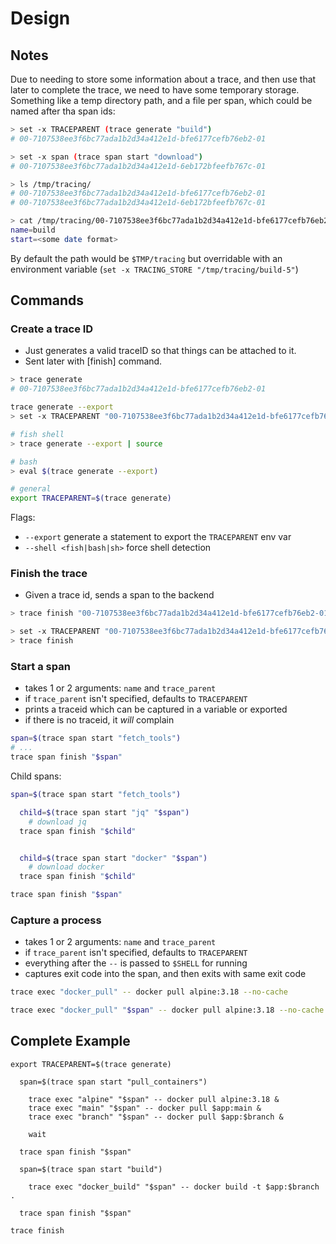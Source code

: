 # Design

## Notes

Due to needing to store some information about a trace, and then use that later to complete the trace, we need to have some temporary storage.  Something like a temp directory path, and a file per span, which could be named after tha span ids:

```sh
> set -x TRACEPARENT (trace generate "build")
# 00-7107538ee3f6bc77ada1b2d34a412e1d-bfe6177cefb76eb2-01

> set -x span (trace span start "download")
# 00-7107538ee3f6bc77ada1b2d34a412e1d-6eb172bfeefb767c-01

> ls /tmp/tracing/
# 00-7107538ee3f6bc77ada1b2d34a412e1d-bfe6177cefb76eb2-01
# 00-7107538ee3f6bc77ada1b2d34a412e1d-6eb172bfeefb767c-01

> cat /tmp/tracing/00-7107538ee3f6bc77ada1b2d34a412e1d-bfe6177cefb76eb2-01
name=build
start=<some date format>
```

By default the path would be `$TMP/tracing` but overridable with an environment variable (`set -x TRACING_STORE "/tmp/tracing/build-5"`)


## Commands

### Create a trace ID

- Just generates a valid traceID so that things can be attached to it.
- Sent later with [finish] command.

```sh
> trace generate
# 00-7107538ee3f6bc77ada1b2d34a412e1d-bfe6177cefb76eb2-01
```

```sh
trace generate --export
> set -x TRACEPARENT "00-7107538ee3f6bc77ada1b2d34a412e1d-bfe6177cefb76eb2-01"

# fish shell
> trace generate --export | source

# bash
> eval $(trace generate --export)

# general
export TRACEPARENT=$(trace generate)
```

Flags:

- `--export` generate a statement to export the `TRACEPARENT` env var
- `--shell <fish|bash|sh>` force shell detection

### Finish the trace

- Given a trace id, sends a span to the backend

```sh
> trace finish "00-7107538ee3f6bc77ada1b2d34a412e1d-bfe6177cefb76eb2-01"
```

```sh
> set -x TRACEPARENT "00-7107538ee3f6bc77ada1b2d34a412e1d-bfe6177cefb76eb2-01"
> trace finish
```


### Start a span

- takes 1 or 2 arguments: `name` and `trace_parent`
- if `trace_parent` isn't specified, defaults to `TRACEPARENT`
- prints a traceid which can be captured in a variable or exported
- if there is no traceid, it _will_ complain

```sh
span=$(trace span start "fetch_tools")
# ...
trace span finish "$span"
```

Child spans:

```sh
span=$(trace span start "fetch_tools")

  child=$(trace span start "jq" "$span")
    # download jq
  trace span finish "$child"


  child=$(trace span start "docker" "$span")
    # download docker
  trace span finish "$child"

trace span finish "$span"
```

### Capture a process

- takes 1 or 2 arguments: `name` and `trace_parent`
- if `trace_parent` isn't specified, defaults to `TRACEPARENT`
- everything after the `--` is passed to `$SHELL` for running
- captures exit code into the span, and then exits with same exit code

```sh
trace exec "docker_pull" -- docker pull alpine:3.18 --no-cache
```

```sh
trace exec "docker_pull" "$span" -- docker pull alpine:3.18 --no-cache
```


## Complete Example

```shell
export TRACEPARENT=$(trace generate)

  span=$(trace span start "pull_containers")

    trace exec "alpine" "$span" -- docker pull alpine:3.18 &
    trace exec "main" "$span" -- docker pull $app:main &
    trace exec "branch" "$span" -- docker pull $app:$branch &

    wait

  trace span finish "$span"

  span=$(trace span start "build")

    trace exec "docker_build" "$span" -- docker build -t $app:$branch .

  trace span finish "$span"

trace finish
